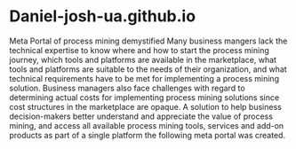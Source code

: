 # Daniel-josh-ua.github.io
Meta Portal of process mining demystified
Many business mangers lack the technical expertise to know where and how to start the process mining journey, which tools and platforms are available in the marketplace, what tools and platforms are suitable to the needs of their organization, and what technical requirements have to be met for implementing a process mining solution. Business managers also face challenges with regard to determining actual costs for implementing process mining solutions since cost structures in the marketplace are opaque.
A solution to help business decision-makers better understand and appreciate the value of process mining, and access all available process mining tools, services and add-on products as part of a single platform the following meta portal was created.

